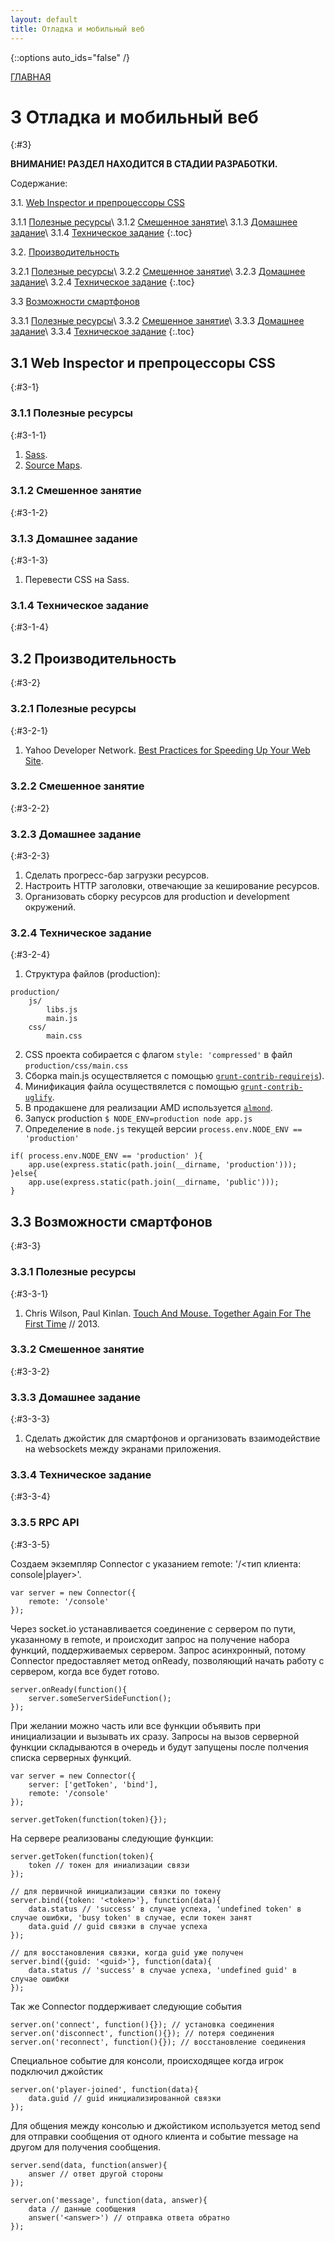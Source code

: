 ```yaml
---
layout: default
title: Отладка и мобильный веб
---
```


{::options auto_ids="false" /}

[ГЛАВНАЯ](/)

# 3 Отладка и мобильный веб
{:#3}

**ВНИМАНИЕ! РАЗДЕЛ НАХОДИТСЯ В СТАДИИ РАЗРАБОТКИ.**

Содержание:

3.1. [Web Inspector и препроцессоры CSS](#3-1)

3.1.1 [Полезные ресурсы](#3-1-1)\\
3.1.2 [Смешенное занятие](#3-1-2)\\
3.1.3 [Домашнее задание](#3-1-3)\\
3.1.4 [Техническое задание](#3-1-4)
{:.toc}

3.2. [Производительность](#3-2)

3.2.1 [Полезные ресурсы](#3-2-1)\\
3.2.2 [Смешенное занятие](#3-2-2)\\
3.2.3 [Домашнее задание](#3-2-3)\\
3.2.4 [Техническое задание](#3-2-4)
{:.toc}

3.3 [Возможности смартфонов](#3-3)

3.3.1 [Полезные ресурсы](#3-3-1)\\
3.3.2 [Смешенное занятие](#3-3-2)\\
3.3.3 [Домашнее задание](#3-3-3)\\
3.3.4 [Техническое задание](#3-3-4)
{:.toc}

## 3.1 Web Inspector и препроцессоры CSS
{:#3-1}

### 3.1.1 Полезные ресурсы
{:#3-1-1}

1. [Sass](http://sass-lang.com).
2. [Source Maps](https://developers.google.com/chrome-developer-tools/docs/css-preprocessors).

### 3.1.2 Смешенное занятие
{:#3-1-2}

<!--
- WebInspector (demo).
    + breakpoints
    + source maps
    + overrides
- Sass
    + mixins
-->

### 3.1.3 Домашнее задание
{:#3-1-3}

1. Перевести CSS на Sass.

### 3.1.4 Техническое задание
{:#3-1-4}

## 3.2 Производительность
{:#3-2}

### 3.2.1 Полезные ресурсы
{:#3-2-1}

1. Yahoo Developer Network. [Best Practices for Speeding Up Your Web Site](http://developer.yahoo.com/performance/rules.html).

### 3.2.2 Смешенное занятие
{:#3-2-2}

<!--
- HTTP Cache.
- HTTP Waterfall.
- Reflow/Repaint.
- Web workers.
- [App Cache](http://www.html5rocks.com/en/tutorials/appcache/beginner/).
- Prefetching.
- CSS специфичность.
- Сборка через r.js.
-->

### 3.2.3 Домашнее задание
{:#3-2-3}

1. Сделать прогресс-бар загрузки ресурсов.
2. Настроить HTTP заголовки, отвечающие за кеширование ресурсов.
3. Организовать сборку ресурсов для production и development окружений.

### 3.2.4 Техническое задание
{:#3-2-4}

1. Структура файлов (production):

~~~
production/
    js/
        libs.js
        main.js
    css/
        main.css
~~~

2. CSS проекта собирается с флагом  `style: 'compressed'` в файл `production/css/main.css`
3. Сборка main.js осуществляется с помощью [`grunt-contrib-requirejs`](https://npmjs.org/package/grunt-contrib-requirejs)).
4. Минификация файла осуществялется с помощью [`grunt-contrib-uglify`](https://npmjs.org/package/grunt-contrib-uglify).
5. В продакшене для реализации AMD используется [`almond`](https://github.com/jrburke/almond).
6. Запуск production `$ NODE_ENV=production node app.js`
7. Определение в `node.js` текущей версии `process.env.NODE_ENV == 'production'`

~~~
if( process.env.NODE_ENV == 'production' ){
    app.use(express.static(path.join(__dirname, 'production')));
}else{
    app.use(express.static(path.join(__dirname, 'public')));
}
~~~

## 3.3 Возможности смартфонов
{:#3-3}

### 3.3.1 Полезные ресурсы
{:#3-3-1}

1. Chris Wilson, Paul Kinlan. [Touch And Mouse. Together Again For The First Time](http://www.html5rocks.com/en/mobile/touchandmouse/) // 2013.

### 3.3.2 Смешенное занятие
{:#3-3-2}

<!--
- Акселерометр.
- Гироскоп.
- Тач-события.
-->

### 3.3.3 Домашнее задание
{:#3-3-3}

1. Сделать джойстик для смартфонов и организовать взаимодействие на websockets между экранами приложения.

### 3.3.4 Техническое задание
{:#3-3-4}

### 3.3.5 RPC API
{:#3-3-5}

Создаем экземпляр Connector с указанием remote: '/<тип клиента: console|player>'.

~~~
var server = new Connector({
    remote: '/console'
});
~~~

Через socket.io устанавливается соединение с сервером по пути, указанному в remote, и происходит запрос на получение набора функций, поддерживаемых сервером. Запрос асинхронный, потому Connector предоставляет метод onReady, позволяющий начать работу с сервером, когда все будет готово.

~~~
server.onReady(function(){
    server.someServerSideFunction();
});
~~~

При желании можно часть или все функции объявить при инициализации и вызывать их сразу. Запросы на вызов серверной функции складываются в очередь и будут запущены после полчения списка серверных функций.

~~~
var server = new Connector({
    server: ['getToken', 'bind'],
    remote: '/console'
});

server.getToken(function(token){});
~~~

На сервере реализованы следующие функции:

~~~
server.getToken(function(token){
    token // токен для иниализации связи
});

// для первичной инициализации связки по токену
server.bind({token: '<token>'}, function(data){
    data.status // 'success' в случае успеха, 'undefined token' в случае ошибки, 'busy token' в случае, если токен занят
    data.guid // guid связки в случае успеха
});

// для восстановления связки, когда guid уже получен
server.bind({guid: '<guid>'}, function(data){
    data.status // 'success' в случае успеха, 'undefined guid' в случае ошибки
});
~~~

Так же Connector поддерживает следующие события

~~~
server.on('connect', function(){}); // установка соединения
server.on('disconnect', function(){}); // потеря соединения
server.on('reconnect', function(){}); // восстановление соединения
~~~

Специальное событие для консоли, происходящее когда игрок подключил джойстик

~~~
server.on('player-joined', function(data){
    data.guid // guid инициализированной связки
});
~~~

Для общения между консолью и джойстиком используется метод send для отправки сообщения от одного клиента и событие message на другом для получения сообщения.

~~~
server.send(data, function(answer){
    answer // ответ другой стороны
});

server.on('message', function(data, answer){
    data // данные сообщения
    answer('<answer>') // отправка ответа обратно
});
~~~

